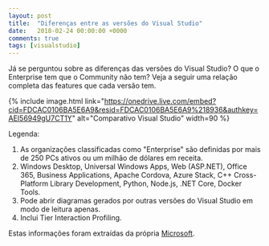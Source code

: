 ```yaml
---
layout: post
title:  "Diferenças entre as versões do Visual Studio"
date:   2018-02-24 00:00:00 +0000
comments: true
tags: [visualstudio]
---
```

Já se perguntou sobre as diferenças das versões do Visual Studio? O que o Enterprise tem que o Community não tem? Veja a seguir uma relação completa das features que cada versão tem.

<!--more-->

{% include image.html link="https://onedrive.live.com/embed?cid=FDCAC0106BA5E6A9&resid=FDCAC0106BA5E6A9%218936&authkey=AEI56949gU7CT1Y" alt="Comparativo Visual Studio" width=90 %}

Legenda:

1. As organizações classificadas como "Enterprise" são definidas por mais de 250 PCs ativos ou um milhão de dólares em receita. 
2. Windows Desktop, Universal Windows Apps, Web (ASP.NET), Office 365, Business Applications, Apache Cordova, Azure Stack, C++ Cross-Platform Library Development, Python, Node.js, .NET Core, Docker Tools.
3. Pode abrir diagramas gerados por outras versões do Visual Studio em modo de leitura apenas.
4. Inclui Tier Interaction Profiling.

Estas informações foram extraídas da própria [Microsoft](https://visualstudio.microsoft.com/vs/compare/?rr=https%3A%2F%2Fwww.google.com.br%2F).